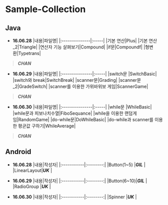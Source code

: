 # Sample-Collection

## Java

- **16.06.28**
|내용|파일명|
|:--------------|:-----|
|기본 연산|Plus|
|기본 연산_2|Triangle|
|연산자 기능 살펴보기|Compound|
|if문|Compoundf|
|형변환|Typetrans|
>***CHAN***

- **16.06.29**
|내용|파일명|
|:---------------|:-----|
|switch문		|SwitchBasic|
|switch와 break|SwitchBreak|
|scanner문|Grading|
|scanner문_2|GradeSwitch|
|scanner를 이용한 가위바위보 게임|ScannerGame|
> ***CHAN***

- **16.06.30**
|내용|파일명|
|:---------------|:-----|
|while문		|WhileBasic|
|while문과 피보나치수열|FiboSequance|
|while을 이용한 랜덤게임|RandomGame|
|do-while문|DoWhileBasic|
|do-while과 scanner를 이용한 평균값 구하기|WhileAverage|
> ***CHAN***

## Android

- **16.06.28**
|내용|작성자|
|:-----------|:--------:|
|Button(1~5) |***GIL***	|
|LinearLayout|***UK***	|

- **16.06.29**
|내용|작성자|
|:-----------|:--------:|
|Button(6~10)|***GIL***	|
|RadioGroup  |***UK***	|

- **16.06.30**
|내용|작성자|
|:-----------|:--------:|
|Spinner  |***UK***	|
